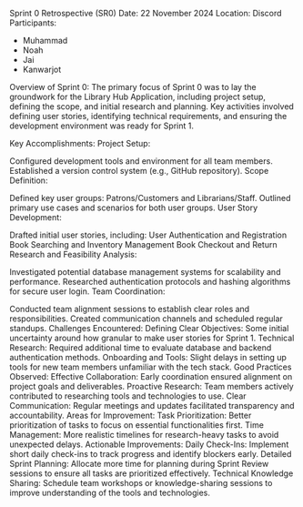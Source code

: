 Sprint 0 Retrospective (SR0)
Date: 22 November 2024
Location: Discord
Participants: 
-	Muhammad 
-	Noah
-	Jai
-	Kanwarjot

Overview of Sprint 0:
The primary focus of Sprint 0 was to lay the groundwork for the Library Hub Application, including project setup, defining the scope, and initial research and planning. Key activities involved defining user stories, identifying technical requirements, and ensuring the development environment was ready for Sprint 1.

Key Accomplishments:
Project Setup:

Configured development tools and environment for all team members.
Established a version control system (e.g., GitHub repository).
Scope Definition:

Defined key user groups: Patrons/Customers and Librarians/Staff.
Outlined primary use cases and scenarios for both user groups.
User Story Development:

Drafted initial user stories, including:
User Authentication and Registration
Book Searching and Inventory Management
Book Checkout and Return
Research and Feasibility Analysis:

Investigated potential database management systems for scalability and performance.
Researched authentication protocols and hashing algorithms for secure user login.
Team Coordination:

Conducted team alignment sessions to establish clear roles and responsibilities.
Created communication channels and scheduled regular standups.
Challenges Encountered:
Defining Clear Objectives:
Some initial uncertainty around how granular to make user stories for Sprint 1.
Technical Research:
Required additional time to evaluate database and backend authentication methods.
Onboarding and Tools:
Slight delays in setting up tools for new team members unfamiliar with the tech stack.
Good Practices Observed:
Effective Collaboration:
Early coordination ensured alignment on project goals and deliverables.
Proactive Research:
Team members actively contributed to researching tools and technologies to use.
Clear Communication:
Regular meetings and updates facilitated transparency and accountability.
Areas for Improvement:
Task Prioritization:
Better prioritization of tasks to focus on essential functionalities first.
Time Management:
More realistic timelines for research-heavy tasks to avoid unexpected delays.
Actionable Improvements:
Daily Check-Ins:
Implement short daily check-ins to track progress and identify blockers early.
Detailed Sprint Planning:
Allocate more time for planning during Sprint Review sessions to ensure all tasks are prioritized effectively.
Technical Knowledge Sharing:
Schedule team workshops or knowledge-sharing sessions to improve understanding of the tools and technologies.
